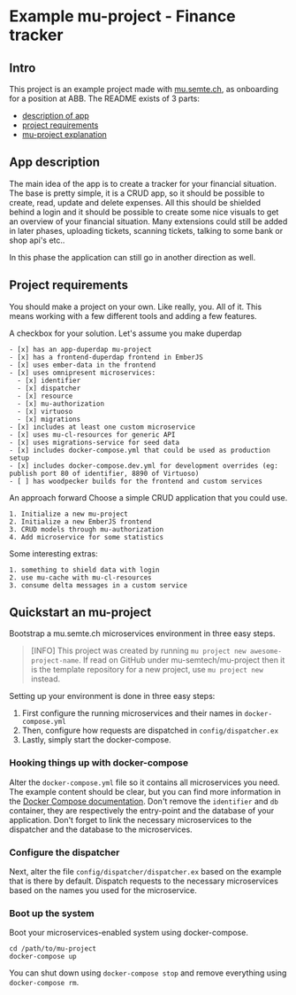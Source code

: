 # Example mu-project - Finance tracker

## Intro
This project is an example project made with [mu.semte.ch](https://github.com/mu-semtech), as onboarding for a position at ABB. The README exists of 3 parts:
- [description of app](#app-description)
- [project requirements](#project-requirements)
- [mu-project explanation](#quickstart-an-mu-project)

## App description
The main idea of the app is to create a tracker for your financial situation. The base is pretty simple, it is a CRUD app, so it should be possible to create, read, update and delete expenses. All this should be shielded behind a login and it should be possible to create some nice visuals to get an overview of your financial situation. Many extensions could still be added in later phases, uploading tickets, scanning tickets, talking to some bank or shop api's etc..

In this phase the application can still go in another direction as well.

## Project requirements

You should make a project on your own.  Like really, you. All of it. This means working with a few different tools and adding a few features.
   
A checkbox for your solution. Let's assume you make duperdap

    - [x] has an app-duperdap mu-project
    - [x] has a frontend-duperdap frontend in EmberJS
    - [x] uses ember-data in the frontend
    - [x] uses omnipresent microservices:
      - [x] identifier
      - [x] dispatcher
      - [x] resource
      - [x] mu-authorization
      - [x] virtuoso
      - [x] migrations
    - [x] includes at least one custom microservice
    - [x] uses mu-cl-resources for generic API
    - [x] uses migrations-service for seed data
    - [x] includes docker-compose.yml that could be used as production setup
    - [x] includes docker-compose.dev.yml for development overrides (eg: publish port 80 of identifier, 8890 of Virtuoso)
    - [ ] has woodpecker builds for the frontend and custom services

An approach forward
    Choose a simple CRUD application that you could use.

    1. Initialize a new mu-project
    2. Initialize a new EmberJS frontend
    3. CRUD models through mu-authorization
    4. Add microservice for some statistics

Some interesting extras:

    1. something to shield data with login
    2. use mu-cache with mu-cl-resources
    3. consume delta messages in a custom service

## Quickstart an mu-project

Bootstrap a mu.semte.ch microservices environment in three easy steps.

> [INFO]
> This project was created by running `mu project new awesome-project-name`.  If read on GitHub under mu-semtech/mu-project then it is the template repository for a new project, use `mu project new` instead.

Setting up your environment is done in three easy steps:
1. First configure the running microservices and their names in `docker-compose.yml`
2. Then, configure how requests are dispatched in `config/dispatcher.ex`
3. Lastly, simply start the docker-compose.

### Hooking things up with docker-compose

Alter the `docker-compose.yml` file so it contains all microservices you need.  The example content should be clear, but you can find more information in the [Docker Compose documentation](https://docs.docker.com/compose/).  Don't remove the `identifier` and `db` container, they are respectively the entry-point and the database of your application.  Don't forget to link the necessary microservices to the dispatcher and the database to the microservices.

### Configure the dispatcher

Next, alter the file `config/dispatcher/dispatcher.ex` based on the example that is there by default.  Dispatch requests to the necessary microservices based on the names you used for the microservice.

### Boot up the system

Boot your microservices-enabled system using docker-compose.

    cd /path/to/mu-project
    docker-compose up

You can shut down using `docker-compose stop` and remove everything using `docker-compose rm`.
